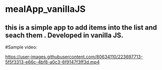 # mealApp_vanillaJS

## this is a simple app to add items into the list and seach them . Developed in vanilla JS.

#Sample video:


https://user-images.githubusercontent.com/80634110/223697713-5f5f3313-e66c-4bf8-a0c3-6f9147f3ff3d.mp4

